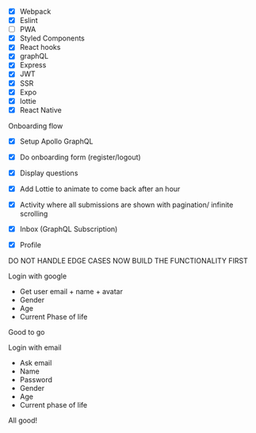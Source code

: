 

- [x] Webpack
- [x] Eslint
- [ ] PWA
- [x] Styled Components
- [x] React hooks
- [x] graphQL
- [x] Express
- [x] JWT
- [x] SSR
- [x] Expo
- [x] lottie
- [x] React Native

Onboarding flow

- [x] Setup Apollo GraphQL
- [x] Do onboarding form (register/logout)
- [x] Display questions
- [x] Add Lottie to animate to come back after an hour

- [x] Activity where all submissions are shown with pagination/ infinite scrolling
- [x] Inbox (GraphQL Subscription)
- [x] Profile

DO NOT HANDLE EDGE CASES NOW
BUILD THE FUNCTIONALITY FIRST

Login with google
- Get user email + name + avatar
- Gender
- Age
- Current Phase of life

Good to go

Login with email
- Ask email
- Name
- Password
- Gender
- Age
- Current phase of life

All good!

